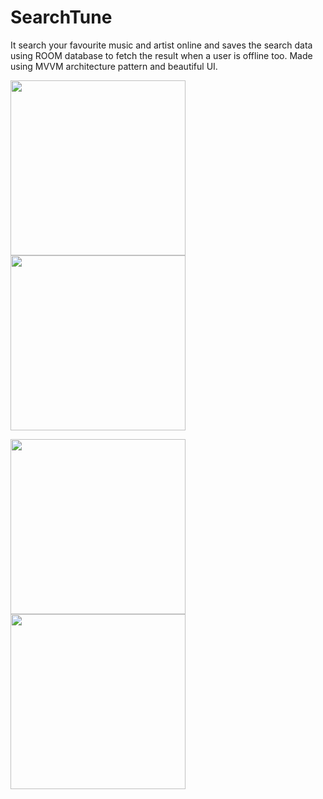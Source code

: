 # SearchTune
It search your favourite music and artist online and saves the search data using ROOM database to fetch the result when a user is offline too. Made using MVVM architecture pattern and beautiful UI.

<img src="https://user-images.githubusercontent.com/39986507/83525273-5e5ea500-a502-11ea-80ac-82057e1b345b.png" width="280">   <img src="https://user-images.githubusercontent.com/39986507/83525269-5d2d7800-a502-11ea-987c-5e9e44fc5438.png" width="280"> 

<img src="https://user-images.githubusercontent.com/39986507/83525266-5c94e180-a502-11ea-8943-a08e4f14cea3.png" width="280"> <img src="https://user-images.githubusercontent.com/39986507/83525263-5b63b480-a502-11ea-808e-bc0ec94fd1b2.png" width="280">
